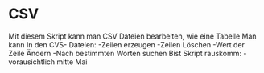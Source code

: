 # CSV
Mit diesem Skript kann man CSV Dateien bearbeiten, wie eine Tabelle
Man kann In den CVS- Dateien:
-Zeilen erzeugen
-Zeilen Löschen
-Wert der Zeile Ändern
-Nach bestimmten Worten suchen
Bist Skript rauskomm:
-vorausichtlich mitte Mai
